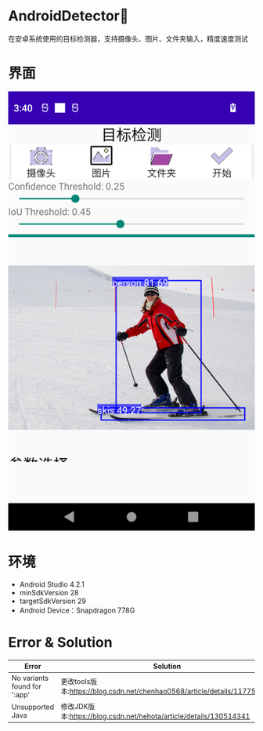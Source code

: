 # AndroidDetector🚀
在安卓系统使用的目标检测器，支持摄像头、图片、文件夹输入，精度速度测试
# 界面
![zhujiemian](app/src/main/assets/mian.png)
# 环境
* Android Studio 4.2.1
* minSdkVersion 28
* targetSdkVersion 29
* Android Device：Snapdragon 778G
# Error & Solution
| Error | Solution |
| ------------- | -------- |
| No variants found for ':app'| 更改tools版本:https://blog.csdn.net/chenhao0568/article/details/117754675 |
| Unsupported Java| 修改JDK版本:https://blog.csdn.net/hehota/article/details/130514341 |
